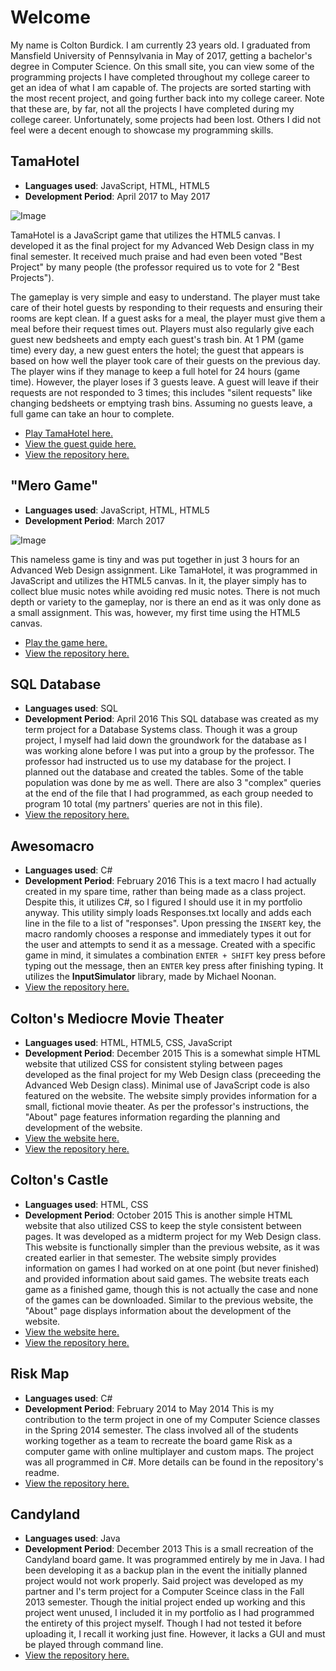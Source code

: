# Welcome
My name is Colton Burdick. I am currently 23 years old. I graduated from Mansfield University of Pennsylvania in May of 2017, getting a bachelor's degree in Computer Science. On this small site, you can view some of the programming projects I have completed throughout my college career to get an idea of what I am capable of. The projects are sorted starting with the most recent project, and going further back into my college career. Note that these are, by far, not all the projects I have completed during my college career. Unfortunately, some projects had been lost. Others I did not feel were a decent enough to showcase my programming skills.

## TamaHotel
- **Languages used**: JavaScript, HTML, HTML5
- **Development Period**: April 2017 to May 2017

![Image](MelodytchiMuseum.github.io/scr/tamahotel.png)

TamaHotel is a JavaScript game that utilizes the HTML5 canvas. I developed it as the final project for my Advanced Web Design class in my final semester. It received much praise and had even been voted "Best Project" by many people (the professor required us to vote for 2 "Best Projects").

The gameplay is very simple and easy to understand. The player must take care of their hotel guests by responding to their requests and ensuring their rooms are kept clean. If a guest asks for a meal, the player must give them a meal before their request times out. Players must also regularly give each guest new bedsheets and empty each guest's trash bin. At 1 PM (game time) every day, a new guest enters the hotel; the guest that appears is based on how well the player took care of their guests on the previous day. The player wins if they manage to keep a full hotel for 24 hours (game time). However, the player loses if 3 guests leave. A guest will leave if their requests are not responded to 3 times; this includes "silent requests" like changing bedsheets or emptying trash bins. Assuming no guests leave, a full game can take an hour to complete.
- [Play TamaHotel here.](https://melodytchimuseum.github.io/tamahotel/)
- [View the guest guide here.](https://melodytchimuseum.github.io/tamahotel/guide.html)
- [View the repository here.](https://github.com/MelodytchiMuseum/tamahotel)



## "Mero Game"
- **Languages used**: JavaScript, HTML, HTML5
- **Development Period**: March 2017

![Image](MelodytchiMuseum.github.io/scr/merogame.png)

This nameless game is tiny and was put together in just 3 hours for an Advanced Web Design assignment. Like TamaHotel, it was programmed in JavaScript and utilizes the HTML5 canvas. In it, the player simply has to collect blue music notes while avoiding red music notes. There is not much depth or variety to the gameplay, nor is there an end as it was only done as a small assignment. This was, however, my first time using the HTML5 canvas.
- [Play the game here.](https://melodytchimuseum.github.io/merogame/)
- [View the repository here.](https://github.com/MelodytchiMuseum/merogame)



## SQL Database
- **Languages used**: SQL
- **Development Period**: April 2016
This SQL database was created as my term project for a Database Systems class. Though it was a group project, I myself had laid down the groundwork for the database as I was working alone before I was put into a group by the professor. The professor had instructed us to use my database for the project. I planned out the database and created the tables. Some of the table population was done by me as well. There are also 3 "complex" queries at the end of the file that I had programmed, as each group needed to program 10 total (my partners' queries are not in this file).
- [View the repository here.](https://github.com/MelodytchiMuseum/sqlproject)



## Awesomacro
- **Languages used**: C#
- **Development Period**: February 2016
This is a text macro I had actually created in my spare time, rather than being made as a class project. Despite this, it utilizes C#, so I figured I should use it in my portfolio anyway. This utility simply loads Responses.txt locally and adds each line in the file to a list of "responses". Upon pressing the `INSERT` key, the macro randomly chooses a response and immediately types it out for the user and attempts to send it as a message. Created with a specific game in mind, it simulates a combination `ENTER + SHIFT` key press before typing out the message, then an `ENTER` key press after finishing typing. It utilizes the **InputSimulator** library, made by Michael Noonan.
- [View the repository here.](https://github.com/MelodytchiMuseum/awesomacro)



## Colton's Mediocre Movie Theater
- **Languages used**: HTML, HTML5, CSS, JavaScript
- **Development Period**: December 2015
This is a somewhat simple HTML website that utilized CSS for consistent styling between pages developed as the final project for my Web Design class (preceeding the Advanced Web Design class). Minimal use of JavaScript code is also featured on the website. The website simply provides information for a small, fictional movie theater. As per the professor's instructions, the "About" page features information regarding the planning and development of the website.
- [View the website here.](https://melodytchimuseum.github.io/cmmt/)
- [View the repository here.](https://github.com/MelodytchiMuseum/cmmt)



## Colton's Castle
- **Languages used**: HTML, CSS
- **Development Period**: October 2015
This is another simple HTML website that also utilized CSS to keep the style consistent between pages. It was developed as a midterm project for my Web Design class. This website is functionally simpler than the previous website, as it was created earlier in that semester. The website simply provides information on games I had worked on at one point (but never finished) and provided information about said games. The website treats each game as a finished game, though this is not actually the case and none of the games can be downloaded. Similar to the previous website, the "About" page displays information about the development of the website.
- [View the website here.](https://melodytchimuseum.github.io/coltonscastle/index.html)
- [View the repository here.](https://github.com/MelodytchiMuseum/coltonscastle)



## Risk Map
- **Languages used**: C#
- **Development Period**: February 2014 to May 2014
This is my contribution to the term project in one of my Computer Science classes in the Spring 2014 semester. The class involved all of the students working together as a team to recreate the board game Risk as a computer game with online multiplayer and custom maps. The project was all programmed in C#. More details can be found in the repository's readme.
- [View the repository here.](https://github.com/MelodytchiMuseum/riskmap)



## Candyland
- **Languages used**: Java
- **Development Period**: December 2013
This is a small recreation of the Candyland board game. It was programmed entirely by me in Java. I had been developing it as a backup plan in the event the initially planned project would not work properly. Said project was developed as my partner and I's term project for a Computer Sceince class in the Fall 2013 semester. Though the initial project ended up working and this project went unused, I included it in my portfolio as I had programmed the entirety of this project myself. Though I had not tested it before uploading it, I recall it working just fine. However, it lacks a GUI and must be played through command line.
- [View the repository here.](https://github.com/MelodytchiMuseum/candyland)
